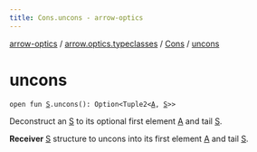 ```yaml
---
title: Cons.uncons - arrow-optics
---
```


[arrow-optics](../../index.html) / [arrow.optics.typeclasses](../index.html) / [Cons](index.html) / [uncons](./uncons.html)

# uncons

`open fun `[`S`](index.html#S)`.uncons(): Option<Tuple2<`[`A`](index.html#A)`, `[`S`](index.html#S)`>>`

Deconstruct an [S](index.html#S) to its optional first element [A](index.html#A) and tail [S](index.html#S).

**Receiver**
[S](index.html#S) structure to uncons into its first element [A](index.html#A) and tail [S](index.html#S).

